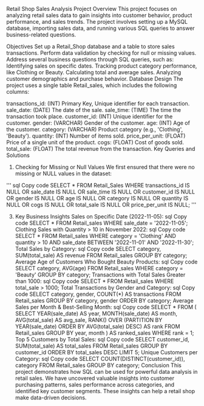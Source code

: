 Retail Shop Sales Analysis
Project Overview
This project focuses on analyzing retail sales data to gain insights into customer behavior, product performance, and sales trends. The project involves setting up a MySQL database, importing sales data, and running various SQL queries to answer business-related questions.

Objectives
Set up a Retail_Shop database and a table to store sales transactions.
Perform data validation by checking for null or missing values.
Address several business questions through SQL queries, such as:
Identifying sales on specific dates.
Tracking product category performance, like Clothing or Beauty.
Calculating total and average sales.
Analyzing customer demographics and purchase behavior.
Database Design
The project uses a single table Retail_sales, which includes the following columns:

transactions_id: (INT) Primary Key, Unique identifier for each transaction.
sale_date: (DATE) The date of the sale.
sale_time: (TIME) The time the transaction took place.
customer_id: (INT) Unique identifier for the customer.
gender: (VARCHAR) Gender of the customer.
age: (INT) Age of the customer.
category: (VARCHAR) Product category (e.g., 'Clothing', 'Beauty').
quantity: (INT) Number of items sold.
price_per_unit: (FLOAT) Price of a single unit of the product.
cogs: (FLOAT) Cost of goods sold.
total_sale: (FLOAT) The total revenue from the transaction.
Key Queries and Solutions
1. Checking for Missing or Null Values
We first ensured that there were no missing or NULL values in the dataset:

 ''' sql
Copy code
SELECT * FROM Retail_Sales
WHERE transactions_id IS NULL 
OR sale_date IS NULL
OR sale_time IS NULL
OR customer_id IS NULL
OR gender IS NULL
OR age IS NULL
OR category IS NULL
OR quantity IS NULL
OR cogs IS NULL
OR total_sale IS NULL
OR price_per_unit IS NULL;
'''

3. Key Business Insights
Sales on Specific Date (2022-11-05):
sql
Copy code
SELECT * FROM Retail_sales WHERE sale_date = '2022-11-05';
Clothing Sales with Quantity > 10 in November 2022:
sql
Copy code
SELECT * FROM Retail_sales
WHERE category = 'Clothing'
AND quantity > 10
AND sale_date BETWEEN '2022-11-01' AND '2022-11-30';
Total Sales by Category:
sql
Copy code
SELECT category, SUM(total_sale) AS revenue
FROM Retail_sales
GROUP BY category;
Average Age of Customers Who Bought Beauty Products:
sql
Copy code
SELECT category, AVG(age)
FROM Retail_sales
WHERE category = 'Beauty'
GROUP BY category;
Transactions with Total Sales Greater than 1000:
sql
Copy code
SELECT * FROM Retail_sales WHERE total_sale > 1000;
Total Transactions by Gender and Category:
sql
Copy code
SELECT category, gender, COUNT(*) AS transactions
FROM Retail_sales
GROUP BY category, gender
ORDER BY category;
Average Sales per Month & Best-Selling Month:
sql
Copy code
SELECT * FROM (
    SELECT
        YEAR(sale_date) AS year,
        MONTH(sale_date) AS month,
        AVG(total_sale) AS avg_sale,
        RANK() OVER (PARTITION BY YEAR(sale_date) ORDER BY AVG(total_sale) DESC) AS rank
    FROM Retail_sales
    GROUP BY year, month
) AS ranked_sales
WHERE rank = 1;
Top 5 Customers by Total Sales:
sql
Copy code
SELECT customer_id, SUM(total_sale) AS total_sales
FROM Retail_sales
GROUP BY customer_id
ORDER BY total_sales DESC
LIMIT 5;
Unique Customers per Category:
sql
Copy code
SELECT COUNT(DISTINCT(customer_id)), category
FROM Retail_sales
GROUP BY category;
Conclusion
This project demonstrates how SQL can be used for powerful data analysis in retail sales. We have uncovered valuable insights into customer purchasing patterns, sales performance across categories, and identified key customer segments. These insights can help a retail shop make data-driven decisions.

